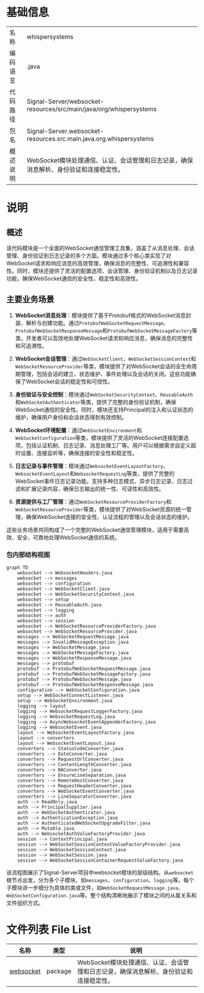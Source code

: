 # 基础信息

|      |      |
|------|------|
| 名称 | whispersystems |
| 编码语言 | .java |
| 代码路径 | Signal-Server/websocket-resources/src/main/java/org/whispersystems |
| 包名 | Signal-Server.websocket-resources.src.main.java.org.whispersystems |
| 概述说明 | WebSocket模块处理通信、认证、会话管理和日志记录，确保消息解析、身份验证和连接稳定性。 |

# 说明

## 概述

该代码模块是一个全面的WebSocket通信管理工具集，涵盖了从消息处理、会话管理、身份验证到日志记录的多个方面。模块通过多个核心类实现了对WebSocket请求和响应消息的高效管理，确保消息的完整性、可追溯性和兼容性。同时，模块还提供了灵活的配置选项、会话管理、身份验证机制以及日志记录功能，确保WebSocket通信的安全性、稳定性和高效性。

## 主要业务场景

1. **WebSocket消息处理**：模块提供了基于Protobuf格式的WebSocket消息封装、解析与创建功能。通过`ProtobufWebSocketRequestMessage`、`ProtobufWebSocketResponseMessage`和`ProtobufWebSocketMessageFactory`等类，开发者可以高效地处理WebSocket请求和响应消息，确保消息的完整性和可追溯性。

2. **WebSocket会话管理**：通过`WebSocketClient`、`WebSocketSessionContext`和`WebSocketResourceProvider`等类，模块提供了对WebSocket会话的全生命周期管理，包括会话的建立、状态维护、事件处理以及会话的关闭。这些功能确保了WebSocket会话的稳定性和可控性。

3. **身份验证与安全控制**：模块通过`WebSocketSecurityContext`、`ReusableAuth`和`WebSocketAuthenticator`等类，提供了完整的身份验证机制，确保WebSocket通信的安全性。同时，模块还支持Principal的注入和认证状态的维护，确保用户身份和会话状态得到有效控制。

4. **WebSocket环境配置**：通过`WebSocketEnvironment`和`WebSocketConfiguration`等类，模块提供了灵活的WebSocket连接配置选项，包括认证机制、日志记录、消息处理工厂等。用户可以根据需求自定义超时设置、连接监听等，确保连接的安全性和稳定性。

5. **日志记录与事件管理**：模块通过`WebsocketEventLayoutFactory`、`WebsocketEventLayout`和`WebsocketRequestLog`等类，提供了完整的WebSocket事件日志记录功能。支持多种日志模式、异步日志记录、日志过滤和扩展记录内容，确保日志输出的统一性、可读性和高效性。

6. **资源提供与工厂管理**：通过`WebSocketResourceProviderFactory`和`WebSocketResourceProvider`等类，模块提供了对WebSocket资源的统一管理，确保WebSocket连接的安全性、认证流程的管理以及会话状态的维护。

这些业务场景共同构成了一个完整的WebSocket通信管理模块，适用于需要高效、安全、可靠地处理WebSocket通信的系统。


### 包内部结构视图

```mermaid
graph TD
    websocket --> WebsocketHeaders.java
    websocket --> messages
    websocket --> configuration
    websocket --> WebSocketClient.java
    websocket --> WebSocketSecurityContext.java
    websocket --> setup
    websocket --> ReusableAuth.java
    websocket --> logging
    websocket --> auth
    websocket --> session
    websocket --> WebSocketResourceProviderFactory.java
    websocket --> WebSocketResourceProvider.java
    messages --> WebSocketRequestMessage.java
    messages --> InvalidMessageException.java
    messages --> WebSocketMessage.java
    messages --> WebSocketMessageFactory.java
    messages --> WebSocketResponseMessage.java
    messages --> protobuf
    protobuf --> ProtobufWebSocketRequestMessage.java
    protobuf --> ProtobufWebSocketMessageFactory.java
    protobuf --> ProtobufWebSocketMessage.java
    protobuf --> ProtobufWebSocketResponseMessage.java
    configuration --> WebSocketConfiguration.java
    setup --> WebSocketConnectListener.java
    setup --> WebSocketEnvironment.java
    logging --> layout
    logging --> WebsocketRequestLoggerFactory.java
    logging --> WebsocketRequestLog.java
    logging --> AsyncWebsocketEventAppenderFactory.java
    logging --> WebsocketEvent.java
    layout --> WebsocketEventLayoutFactory.java
    layout --> converters
    layout --> WebsocketEventLayout.java
    converters --> StatusCodeConverter.java
    converters --> DateConverter.java
    converters --> RequestUrlConverter.java
    converters --> ContentLengthConverter.java
    converters --> NAConverter.java
    converters --> EnsureLineSeparation.java
    converters --> RemoteHostConverter.java
    converters --> RequestHeaderConverter.java
    converters --> WebSocketEventConverter.java
    converters --> LineSeparatorConverter.java
    auth --> ReadOnly.java
    auth --> PrincipalSupplier.java
    auth --> WebSocketAuthenticator.java
    auth --> AuthenticationException.java
    auth --> AuthenticatedWebSocketUpgradeFilter.java
    auth --> Mutable.java
    auth --> WebsocketAuthValueFactoryProvider.java
    session --> ContextPrincipal.java
    session --> WebSocketSessionContextValueFactoryProvider.java
    session --> WebSocketSessionContext.java
    session --> WebSocketSession.java
    session --> WebSocketSessionContainerRequestValueFactory.java
```

该流程图展示了Signal-Server项目中websocket模块的层级结构。从`websocket`根节点出发，分为多个子模块，如`messages`、`configuration`、`logging`等。每个子模块进一步细分为具体的类或文件，如`WebSocketRequestMessage.java`、`WebSocketConfiguration.java`等。整个结构清晰地展示了模块之间的从属关系和文件组织方式。

# 文件列表 File List

| 名称   | 类型  | 说明 |
|-------|------|-------------|
| [websocket](websocket/_module.md) | package | WebSocket模块处理通信、认证、会话管理和日志记录，确保消息解析、身份验证和连接稳定性。 |


